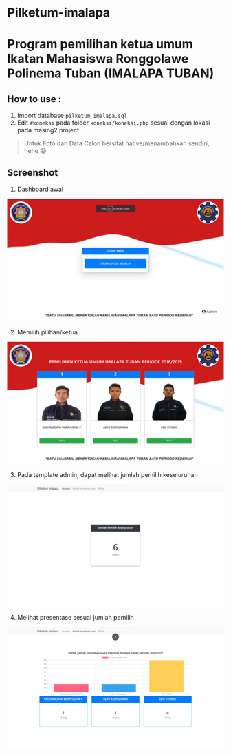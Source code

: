 # Pilketum-imalapa

# Program pemilihan ketua umum Ikatan Mahasiswa Ronggolawe Polinema Tuban (IMALAPA TUBAN)

## How to use : 
1. Import database `pilketum_imalapa.sql`
2. Edit `#koneksi` pada folder `koneksi/koneksi.php` sesuai dengan lokasi pada masing2 project
> Untuk Foto dan Data Calon bersifat native/menambahkan sendiri, hehe :smile:

## Screenshot
1. Dashboard awal
<img src="1.png">

2. Memilih pilihan/ketua
<img src="2.png">

3. Pada template admin, dapat melihat jumlah pemilih keseluruhan
<img src="3.png">

4. Melihat presentase sesuai jumlah pemilih
<img src="4.png">